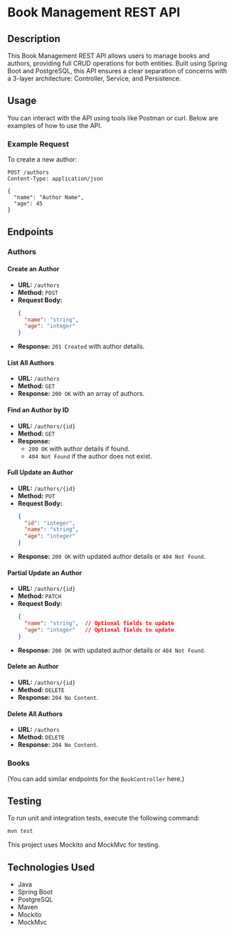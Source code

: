 
# Book Management REST API

## Description
This Book Management REST API allows users to manage books and authors, providing full CRUD operations for both entities. Built using Spring Boot and PostgreSQL, this API ensures a clear separation of concerns with a 3-layer architecture: Controller, Service, and Persistence.


## Usage
You can interact with the API using tools like Postman or curl. Below are examples of how to use the API.

### Example Request
To create a new author:
```http
POST /authors
Content-Type: application/json

{
  "name": "Author Name",
  "age": 45
}
```

## Endpoints

### Authors
#### Create an Author
- **URL:** `/authors`
- **Method:** `POST`
- **Request Body:**
  ```json
  {
    "name": "string",
    "age": "integer"
  }
  ```
- **Response:** `201 Created` with author details.

#### List All Authors
- **URL:** `/authors`
- **Method:** `GET`
- **Response:** `200 OK` with an array of authors.

#### Find an Author by ID
- **URL:** `/authors/{id}`
- **Method:** `GET`
- **Response:** 
  - `200 OK` with author details if found.
  - `404 Not Found` if the author does not exist.

#### Full Update an Author
- **URL:** `/authors/{id}`
- **Method:** `PUT`
- **Request Body:**
  ```json
  {
    "id": "integer",
    "name": "string",
    "age": "integer"
  }
  ```
- **Response:** `200 OK` with updated author details or `404 Not Found`.

#### Partial Update an Author
- **URL:** `/authors/{id}`
- **Method:** `PATCH`
- **Request Body:**
  ```json
  {
    "name": "string",  // Optional fields to update
    "age": "integer"   // Optional fields to update
  }
  ```
- **Response:** `200 OK` with updated author details or `404 Not Found`.

#### Delete an Author
- **URL:** `/authors/{id}`
- **Method:** `DELETE`
- **Response:** `204 No Content`.

#### Delete All Authors
- **URL:** `/authors`
- **Method:** `DELETE`
- **Response:** `204 No Content`.

### Books
(You can add similar endpoints for the `BookController` here.)

## Testing
To run unit and integration tests, execute the following command:
```bash
mvn test
```
This project uses Mockito and MockMvc for testing.

## Technologies Used
- Java
- Spring Boot
- PostgreSQL
- Maven
- Mockito
- MockMvc
